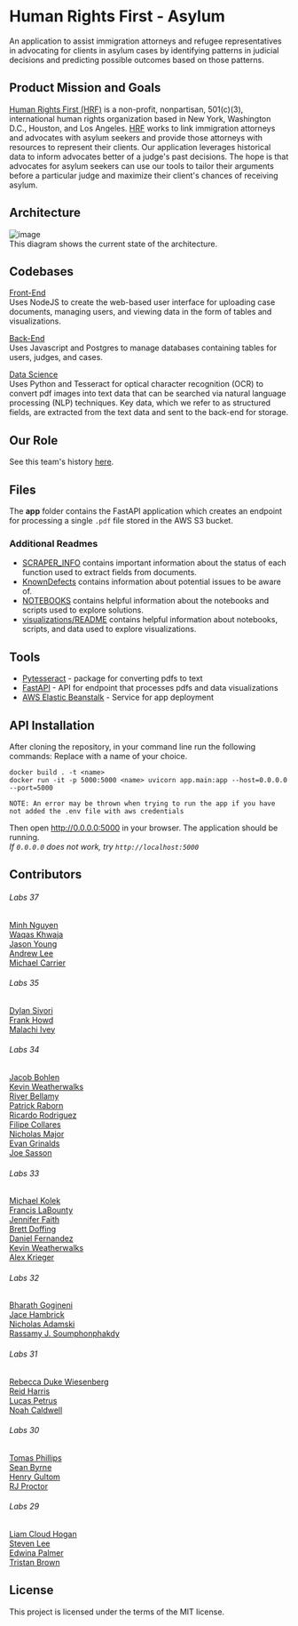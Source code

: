 # Human Rights First - Asylum
An application to assist immigration attorneys and refugee representatives in advocating for clients in asylum cases by identifying patterns in judicial decisions and predicting possible outcomes based on those patterns.

## Product Mission and Goals
[Human Rights First (HRF)](https://www.humanrightsfirst.org/about) is a non-profit, nonpartisan, 501(c)(3), international human rights organization based in New York, Washington D.C., Houston, and Los Angeles. [HRF](https://www.humanrightsfirst.org/asylum) works to link immigration attorneys and advocates with asylum seekers and provide those attorneys with resources to represent their clients. Our application leverages historical data to inform advocates better of a judge's past decisions. The hope is that advocates for asylum seekers can use our tools to tailor their arguments before a particular judge and maximize their client's chances of receiving asylum.



## Architecture
![image](https://github.com/Lambda-School-Labs/human-rights-first-asylum-be-a/blob/main/reference/architecture.png?raw=true)  
This diagram shows the current state of the architecture.

## Codebases
[Front-End](https://github.com/Lambda-School-Labs/human-rights-first-asylum-fe-a/blob/main/README.md)  
Uses NodeJS to create the web-based user interface for uploading case documents, managing users, and viewing data in the form of tables and visualizations. 

[Back-End](https://github.com/Lambda-School-Labs/human-rights-first-asylum-be-a/blob/main/README.md)  
Uses Javascript and Postgres to manage databases containing tables for users, judges, and cases.

[Data Science](https://github.com/Lambda-School-Labs/human-rights-first-asylum-ds-a/blob/main/README.md)  
Uses Python and Tesseract for optical character recognition (OCR) to convert pdf images into text data that can be searched via natural language processing (NLP) techniques. Key data, which we refer to as structured fields, are extracted from the text data and sent to the back-end for storage.

## Our Role

See this team's history [here](ProjectHistory.md).


## Files

The **app** folder contains the FastAPI application which creates an endpoint for processing a single `.pdf` file stored in the AWS S3 bucket. 

### Additional Readmes
- [SCRAPER_INFO](SCRAPER_INFO.md) contains important information about the status of each function used to extract fields from documents.
- [KnownDefects](KnownDefects.md) contains information about potential issues to be aware of.
- [NOTEBOOKS](notebooks/NOTEBOOKS.md) contains helpful information about the notebooks and scripts used to explore solutions.
- [visualizations/README](visualizations/README.md) contains helpful information about notebooks, scripts, and data used to explore visualizations.

## Tools

 * [Pytesseract](https://github.com/madmaze/pytesseract) - package for converting pdfs to text
 * [FastAPI](https://github.com/tiangolo/fastapi) - API for endpoint that processes pdfs and data visualizations
 * [AWS Elastic Beanstalk](https://aws.amazon.com/elasticbeanstalk/) - Service for app deployment

## API Installation

After cloning the repository, in your command line run the following commands:
Replace <name> with a name of your choice.

```
docker build . -t <name>
docker run -it -p 5000:5000 <name> uvicorn app.main:app --host=0.0.0.0 --port=5000

NOTE: An error may be thrown when trying to run the app if you have not added the .env file with aws credentials
```

Then open http://0.0.0.0:5000 in your browser. The application should be running.   
*If `0.0.0.0` does not work, try `http://localhost:5000`*
  
## Contributors
  
###### Labs 37
[Minh Nguyen](https://github.com/minh14496)   
[Waqas Khwaja](https://github.com/WaqasKhwaja)   
[Jason Young](https://github.com/yaobviously)   
[Andrew Lee](https://github.com/andrewlee977)   
[Michael Carrier](https://github.com/mikecarrier4)   

###### Labs 35
[Dylan Sivori](https://github.com/Dylan-Sivori)  
[Frank Howd](https://github.com/Frank-Howd)  
[Malachi Ivey](https://github.com/zarekivey)    
  
###### Labs 34
[Jacob Bohlen](https://github.com/JRBOH)  
[Kevin Weatherwalks](https://github.com/KWeatherwalks)  
[River Bellamy](https://github.com/RiverBellamy)  
[Patrick Raborn](https://github.com/PatrickRaborn)  
[Ricardo Rodriguez](https://github.com/reesh19)  
[Filipe Collares](https://github.com/fcollares)  
[Nicholas Major](https://github.com/SophistryDude)  
[Evan Grinalds](https://github.com/evangrinalds)    
[Joe Sasson](https://github.com/j0sephsasson)  

###### Labs 33
[Michael Kolek](https://github.com/InqM)  
[Francis LaBounty](https://github.com/francislabountyjr)  
[Jennifer Faith](https://github.com/JenFaith)  
[Brett Doffing](https://github.com/doffing81)  
[Daniel Fernandez](https://github.com/Daniel-Fernandez-951)  
[Kevin Weatherwalks](https://github.com/KWeatherwalks)   
[Alex Krieger](https://github.com/kriegersaurusrex)  

###### Labs 32
[Bharath Gogineni](https://github.com/begogineni)  
[Jace Hambrick](https://github.com/Jace-Hambrick)  
[Nicholas Adamski](https://github.com/boscolio)  
[Rassamy J. Soumphonphakdy](https://github.com/rassamyjs)  

###### Labs 31
[Rebecca Duke Wiesenberg](https://github.com/rdukewiesenb)  
[Reid Harris](https://github.com/codealamode)  
[Lucas Petrus](https://github.com/lucaspetrus)  
[Noah Caldwell](https://github.com/noahnisbet)  

###### Labs 30
[Tomas Phillips](https://github.com/tomashphill)  
[Sean Byrne](https://github.com/ssbyrne89)  
[Henry Gultom](https://github.com/henryspg)  
[RJ Proctor](https://github.com/jproctor-rebecca)  

###### Labs 29
[Liam Cloud Hogan](https://github.com/liam-cloud-hogan)  
[Steven Lee](https://github.com/StevenBryceLee)  
[Edwina Palmer](https://github.com/edwinapalmer)  
[Tristan Brown](https://github.com/Tristan-Brown1096)  


## License
This project is licensed under the terms of the MIT license.

